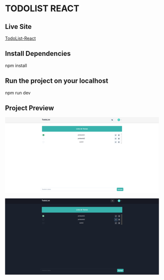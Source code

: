 # TODOLIST REACT

## Live Site

[TodoList-React](https://www.frontendmentor.io/profile/escarcan)

## Install Dependencies

npm install

## Run the project on your localhost

npm run dev

## Project Preview

![Screenshot](img/light.png)
<br>

![Screenshot](img/dark.png)
